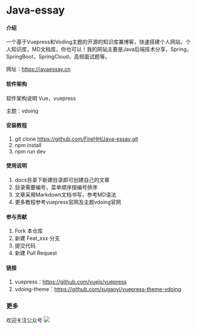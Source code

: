 # Java-essay

#### 介绍
一个基于Vuepress和Voding主题的开源的知识库兼博客，快速搭建个人网站，个人知识库，MD文档库，你也可以！我的网站主要是Java后端技术分享，Spring，SpringBoot，SpringCloud，高频面试题等。

网址：<https://javaessay.cn>

#### 软件架构
软件架构说明
Vue，vuepress

主题：vdoing

#### 安装教程

1.  git clone https://github.com/FireHH/Java-essay.git
2.  npm install
3.  npm run dev

#### 使用说明

1.  docs目录下新建目录即可创建自己的文章
2.  目录需要编号，菜单顺序按编号排序
3.  文章采用Markdown文档书写，参考MD语法
4.  更多教程参考vuepress官网及主题vdoing官网


#### 参与贡献

1.  Fork 本仓库
2.  新建 Feat_xxx 分支
3.  提交代码
4.  新建 Pull Request

#### 链接
1. vuepress：<https://github.com/vuejs/vuepress>
2. vdoing-theme：<https://github.com/xugaoyi/vuepress-theme-vdoing>

### 更多
欢迎关注公众号
![](https://fire-repository.oss-cn-beijing.aliyuncs.com/logo/architect.jpg)
